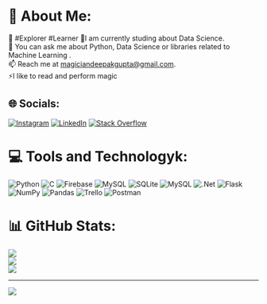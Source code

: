 # 💫 About Me:
🔭 #Explorer #Learner
🌱I am currently studing about Data Science.<br>
🤝 You can ask me about Python, Data Science or libraries related to Machine Learning .<br>
📫 Reach me at [magiciandeepakgupta@gmail.com](mailto:magiciandeepakgupta@gmail.com).<br>
⚡I like to read and perform magic 


## 🌐 Socials:
[![Instagram](https://img.shields.io/badge/Instagram-%23E4405F.svg?logo=Instagram&logoColor=white)](https://instagram.com/deepak_the_ace) [![LinkedIn](https://img.shields.io/badge/LinkedIn-%230077B5.svg?logo=linkedin&logoColor=white)](https://www.linkedin.com/in/deepak-gupta-362410230/) [![Stack Overflow](https://img.shields.io/badge/-Stackoverflow-FE7A16?logo=stack-overflow&logoColor=white)](https://stackoverflow.com/users/19246192) 

# 💻 Tools and Technologyk:
![Python](https://img.shields.io/badge/python-3670A0?style=for-the-badge&logo=python&logoColor=ffdd54) ![C](https://img.shields.io/badge/c-%2300599C.svg?style=for-the-badge&logo=c&logoColor=white) ![Firebase](https://img.shields.io/badge/firebase-%23039BE5.svg?style=for-the-badge&logo=firebase) ![MySQL](https://img.shields.io/badge/mysql-%2300f.svg?style=for-the-badge&logo=mysql&logoColor=white) ![SQLite](https://img.shields.io/badge/sqlite-%2307405e.svg?style=for-the-badge&logo=sqlite&logoColor=white) ![MySQL](https://img.shields.io/badge/mysql-%2300f.svg?style=for-the-badge&logo=mysql&logoColor=white) ![.Net](https://img.shields.io/badge/.NET-5C2D91?style=for-the-badge&logo=.net&logoColor=white) ![Flask](https://img.shields.io/badge/flask-%23000.svg?style=for-the-badge&logo=flask&logoColor=white) ![NumPy](https://img.shields.io/badge/numpy-%23013243.svg?style=for-the-badge&logo=numpy&logoColor=white) ![Pandas](https://img.shields.io/badge/pandas-%23150458.svg?style=for-the-badge&logo=pandas&logoColor=white) ![Trello](https://img.shields.io/badge/Trello-%23026AA7.svg?style=for-the-badge&logo=Trello&logoColor=white) ![Postman](https://img.shields.io/badge/Postman-FF6C37?style=for-the-badge&logo=postman&logoColor=white)
# 📊 GitHub Stats:
![](https://github-readme-stats.vercel.app/api?username=deepaktheace&theme=dark&hide_border=false&include_all_commits=false&count_private=false)<br/>
![](https://github-readme-streak-stats.herokuapp.com/?user=deepaktheace&theme=dark&hide_border=false)<br/>
![](https://github-readme-stats.vercel.app/api/top-langs/?username=deepaktheace&theme=dark&hide_border=false&include_all_commits=false&count_private=false&layout=compact)

---
[![](https://visitcount.itsvg.in/api?id=deepaktheace&icon=0&color=0)](https://visitcount.itsvg.in)
